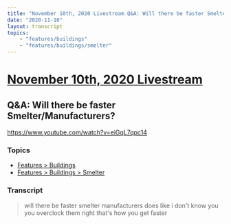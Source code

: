 ```yaml
---
title: "November 10th, 2020 Livestream Q&A: Will there be faster Smelter/Manufacturers?"
date: "2020-11-10"
layout: transcript
topics:
    - "features/buildings"
    - "features/buildings/smelter"
---
```

# [November 10th, 2020 Livestream](../2020-11-10.md)
## Q&A: Will there be faster Smelter/Manufacturers?
https://www.youtube.com/watch?v=eiGqL7qpc14

### Topics
* [Features > Buildings](../topics/features/buildings.md)
* [Features > Buildings > Smelter](../topics/features/buildings/smelter.md)

### Transcript

> will there be faster smelter manufacturers does like i don't know you you overclock them right that's how you get faster
